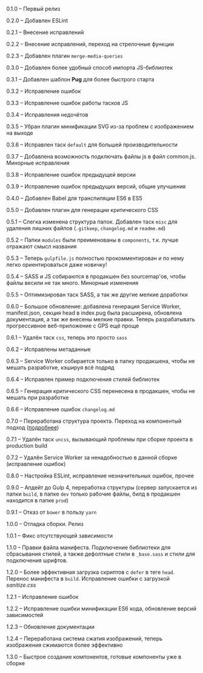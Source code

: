0.1.0 – Первый релиз

0.2.0 – Добавлен ESLint

0.2.1 – Внесение исправлений

0.2.2 – Внесение исправлений, переход на стрелочные функции

0.2.3 – Добавлен плагин `merge-media-queries`

0.3.0 – Добавлен более удобный способ импорта JS-библиотек

0.3.1 – Добавлен шаблон **Pug** для более быстрого старта

0.3.2 – Исправление ошибок

0.3.3 – Исправление ошибок работы тасков JS

0.3.4 – Исправления недочётов

0.3.5 – Убран плагин минификации SVG из-за проблем с изображением на выходе

0.3.6 – Исправлен таск `default` для большей производительности

0.3.7 – Добавлена возможность подключать файлы js в файл common.js. Минорные исправления

0.3.8 – Исправление ошибок предыдущей версии

0.3.9 – Исправление ошибок предыдущих версий, общие улучшения

0.4.0 – Добавлен Babel для транспиляции ES6 в ES5

0.5.0 – Добавлен плагин для генерации критического CSS

0.5.1 – Слегка изменена структура папок. Добавлен таск `misc` для удаления лишних файлов (`.gitkeep`, `changelog.md` и `readme.md`)

0.5.2 – Папки `modules` были преименованы в `components`, т.к. лучше отражают смысл названия

0.5.3 – Теперь `gulpfile.js` полностью прокомментирован и по нему легко ориентироваться даже новичку!

0.5.4 – SASS и JS собираются в продакшен без sourcemap'ов, чтобы файлы весили не так много. Минорные изменения

0.5.5 – Оптимизирован таск SASS, а так же другие мелкие доработки

0.6.0 – Большое обновление: добавлена генерация Service Worker, manifest.json, секция head в index.pug была расширена, обновлена документация, а так же внесены мелкие правки. Теперь разрабатывать прогрессивное веб-приложение с GPS ещё проще

0.6.1 – Удалён таск `css`, теперь это просто `sass`

0.6.2 – Исправлены метаданные

0.6.3 – Service Worker собирается только в папку продакшена, чтобы не мешать разработке, кэшируя всё подряд

0.6.4 – Исправлен пример подключения стилей библиотек

0.6.5 – Генерация критического CSS перенесена в продакшен, чтобы не мешать при разработке

0.6.6 – Исправление ошибок `changelog.md`

0.7.0 – Переработана структура проекта. Переход на компонентый подход ([подробнее](https://github.com/nmihalyov/gulp-pure-start/blob/master/readme.md#Структура))

0.7.1 – Удалён таск `uncss`, вызывающий проблемы при сборке проекта в production build

0.7.2 – Удалён Service Worker за ненадобностью в данной сборке (исправление ошибок)

0.8.0 – Настройка ESLint, исправление незначительных ошибок, прочее

0.9.0 – Апдейт до Gulp 4, переработка структуры (сервер запускается из папки `build`, в папке `dev` только рабочие файлы, билд в продакшен находится в папке `prod`)

0.9.1 – Отказ от `bower` в пользу `yarn`

1.0.0 – Отладка сборки. Релиз

1.0.1 – Фикс отсутствующей зависимости

1.1.0 – Правки файла манифеста. Подключение библиотеки для сбрасывания стилей, а также дефолтные стили в `_base.sass` и стили для подключения шрифтов.

1.2.0 – Более эффективная загрузка скриптов с `defer` в теге `head`. Перенос манифеста в `build`. Исправление ошибки с загрузкой *sanitize.css*

1.2.1 – Исправление ошибок

1.2.2 – Исправление ошибки минификации ES6 кода, обновление версий зависимостей

1.2.3 – Обновление документации

1.2.4 – Переработана система сжатия изображений, теперь изображения сжимаются более эффективно

1.3.0 – Быстрое создание компонентов, готовые компоненты уже в сборке